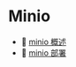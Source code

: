 # Minio

* 📄 [minio 概述](siyuan://blocks/20240724165450-eto1f4w)
* 📄 [minio 部署](siyuan://blocks/20240724165425-l28rdp3)

　　‍
